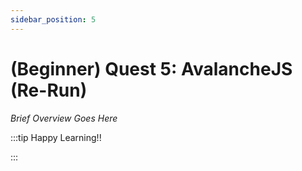```yaml
---
sidebar_position: 5
---
```


# (Beginner) Quest 5: AvalancheJS (Re-Run)

_Brief Overview Goes Here_

:::tip Happy Learning!!

<QuestButton text="Go To Quest" link="" />

:::
